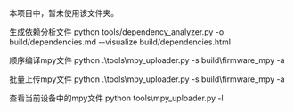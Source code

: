 本项目中，暂未使用该文件夹。

生成依赖分析文件
python tools/dependency_analyzer.py -o build/dependencies.md --visualize build/dependencies.html

顺序编译mpy文件
python .\tools\mpy_uploader.py -s build\firmware_mpy -a

批量上传mpy文件
python .\tools\mpy_uploader.py -s build\firmware_mpy -a

查看当前设备中的mpy文件
python tools\mpy_uploader.py -l
